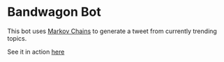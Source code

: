 # Bandwagon Bot

This bot uses [Markov Chains](https://en.wikipedia.org/wiki/Markov_chain) to generate a tweet from currently trending topics.

See it in action [here](https://twitter.com/BandwagonBot)
